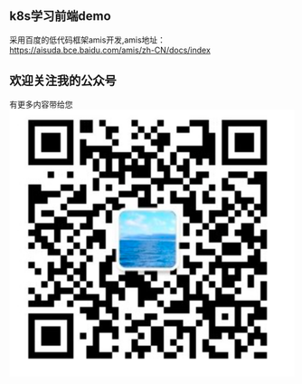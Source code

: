 ## k8s学习前端demo
采用百度的低代码框架amis开发,amis地址：https://aisuda.bce.baidu.com/amis/zh-CN/docs/index
## 欢迎关注我的公众号
有更多内容带给您
![img_1.png](img_1.png)
